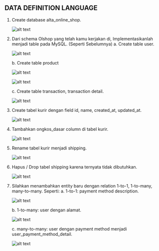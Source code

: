 ## DATA DEFINITION LANGUAGE

1. Create database alta_online_shop.

    ![alt text](?raw=true)

2. Dari schema Olshop yang telah kamu kerjakan di, Implementasikanlah menjadi table pada MySQL. (Seperti Sebelumnya)
    a. Create table user.

    ![alt text](?raw=true)

    b. Create table product

    ![alt text](?raw=true)

    ![alt text](?raw=true)

    c. Create table transaction, transaction detail.

    ![alt text](?raw=true)

3. Create tabel kurir dengan field id, name, created_at, updated_at.

    ![alt text](?raw=true)

4. Tambahkan ongkos_dasar column di tabel kurir.

    ![alt text](?raw=true)

5. Rename tabel kurir menjadi shipping.

    ![alt text](?raw=true)

6. Hapus / Drop tabel shipping karena ternyata tidak dibutuhkan.

    ![alt text](?raw=true)

7. Silahkan menambahkan entity baru dengan relation 1-to-1, 1-to-many, many-to-many. Seperti:
    a. 1-to-1: payment method description.

    ![alt text](?raw=true)

    b. 1-to-many: user dengan alamat.

    ![alt text](?raw=true)

    c. many-to-many: user dengan payment method menjadi user_payment_method_detail.

    ![alt text](?raw=true)
